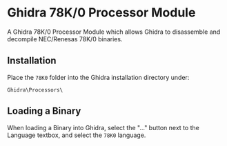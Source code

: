 # Ghidra 78K/0 Processor Module
A Ghidra 78K/0 Processor Module which allows Ghidra to disassemble and decompile NEC/Renesas 78K/0 binaries.

## Installation
Place the ```78K0``` folder into the Ghidra installation directory under:

```
Ghidra\Processors\
```

## Loading a Binary
When loading a Binary into Ghidra, select the "..." button next to the Language textbox, and select the ```78K0``` language.



